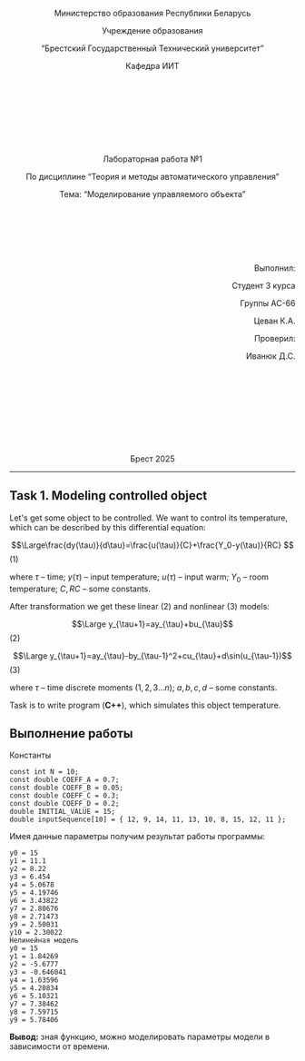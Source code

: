 
<p align="center"> Министерство образования Республики Беларусь</p>
<p align="center">Учреждение образования</p>
<p align="center">“Брестский Государственный Технический университет”</p>
<p align="center">Кафедра ИИТ</p>
<br><br><br><br><br><br><br>
<p align="center">Лабораторная работа №1</p>
<p align="center">По дисциплине “Теория и методы автоматического управления”</p>
<p align="center">Тема: “Моделирование управляемого объекта”</p>
<br><br><br><br><br>
<p align="right">Выполнил:</p>
<p align="right">Студент 3 курса</p>
<p align="right">Группы АС-66</p>
<p align="right">Цеван К.А.</p>
<p align="right">Проверил:</p>
<p align="right">Иванюк Д.С.</p>
<br><br><br><br><br><br><br><br>
<p align="center">Брест 2025</p>

---
## Task 1. Modeling controlled object
Let's get some object to be controlled. We want to control its temperature, which can be described by this differential equation:

$$\Large\frac{dy(\tau)}{d\tau}=\frac{u(\tau)}{C}+\frac{Y_0-y(\tau)}{RC} $$ (1)

where $\tau$ – time; $y(\tau)$ – input temperature; $u(\tau)$ – input warm; $Y_0$ – room temperature; $C,RC$ – some constants.

After transformation we get these linear (2) and nonlinear (3) models:

$$\Large y_{\tau+1}=ay_{\tau}+bu_{\tau}$$ (2)

$$\Large y_{\tau+1}=ay_{\tau}-by_{\tau-1}^2+cu_{\tau}+d\sin(u_{\tau-1})$$ (3)

where $\tau$ – time discrete moments ($1,2,3{\dots}n$); $a,b,c,d$ – some constants.

Task is to write program (**С++**), which simulates this object temperature.

## Выполнение работы
Константы  
```
const int N = 10;
const double COEFF_A = 0.7;
const double COEFF_B = 0.05;
const double COEFF_C = 0.3;
const double COEFF_D = 0.2;
double INITIAL_VALUE = 15;
double inputSequence[10] = { 12, 9, 14, 11, 13, 10, 8, 15, 12, 11 };
```
Имея данные параметры получим результат работы программы:
```Линейная модель
y0 = 15
y1 = 11.1
y2 = 8.22
y3 = 6.454
y4 = 5.0678
y5 = 4.19746
y6 = 3.43822
y7 = 2.80676
y8 = 2.71473
y9 = 2.50031
y10 = 2.30022
Нелинейная модель
y0 = 15
y1 = 1.84269
y2 = -5.6777
y3 = -0.646041
y4 = 1.63596
y5 = 4.20834
y6 = 5.10321
y7 = 7.38462
y8 = 7.59715
y9 = 5.78406
```
**Вывод:** зная функцию, можно моделировать параметры модели в зависимости от времени.